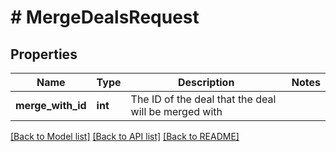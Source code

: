 # # MergeDealsRequest

## Properties

Name | Type | Description | Notes
------------ | ------------- | ------------- | -------------
**merge_with_id** | **int** | The ID of the deal that the deal will be merged with |

[[Back to Model list]](../../README.md#models) [[Back to API list]](../../README.md#endpoints) [[Back to README]](../../README.md)
